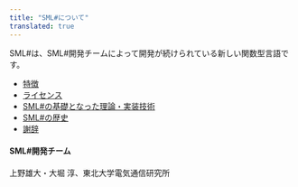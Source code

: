 ```yaml
---
title: "SML#について"
translated: true
---
```

SML#は、SML#開発チームによって開発が続けられている新しい関数型言語です。

* [特徴](./features/)
* [ライセンス](./license/)
* [SML#の基礎となった理論・実装技術](./references/)
* [SML#の歴史](./history/)
* [謝辞](./acknowledgments/)

#### SML#開発チーム

上野雄大・大堀 淳、東北大学電気通信研究所


